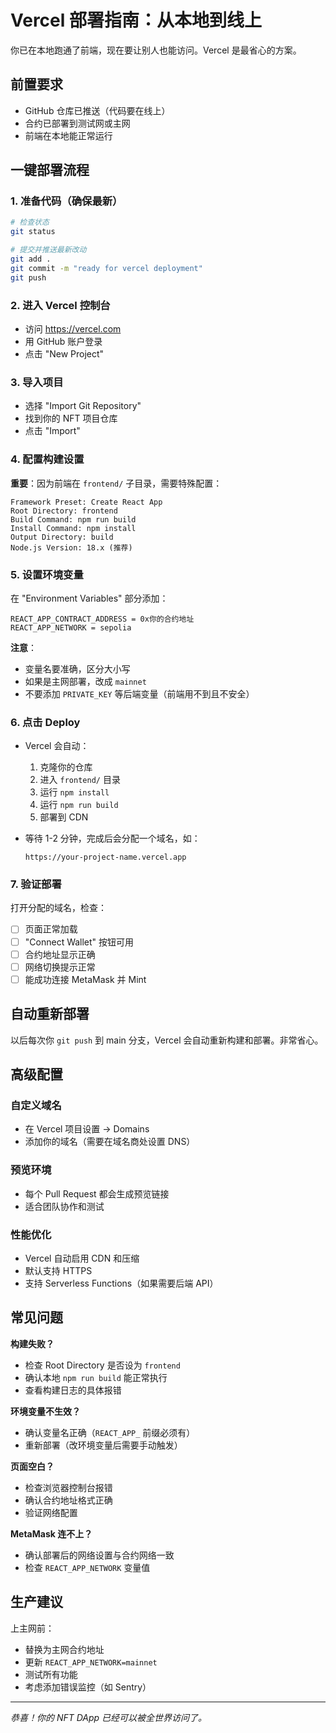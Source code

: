 # Vercel 部署指南：从本地到线上

你已在本地跑通了前端，现在要让别人也能访问。Vercel 是最省心的方案。

## 前置要求
- GitHub 仓库已推送（代码要在线上）
- 合约已部署到测试网或主网
- 前端在本地能正常运行

## 一键部署流程

### 1. 准备代码（确保最新）
```bash
# 检查状态
git status

# 提交并推送最新改动
git add .
git commit -m "ready for vercel deployment"
git push
```

### 2. 进入 Vercel 控制台
- 访问 https://vercel.com
- 用 GitHub 账户登录
- 点击 "New Project"

### 3. 导入项目
- 选择 "Import Git Repository"
- 找到你的 NFT 项目仓库
- 点击 "Import"

### 4. 配置构建设置
**重要**：因为前端在 `frontend/` 子目录，需要特殊配置：

```
Framework Preset: Create React App
Root Directory: frontend
Build Command: npm run build
Install Command: npm install  
Output Directory: build
Node.js Version: 18.x (推荐)
```

### 5. 设置环境变量
在 "Environment Variables" 部分添加：

```
REACT_APP_CONTRACT_ADDRESS = 0x你的合约地址
REACT_APP_NETWORK = sepolia
```

**注意**：
- 变量名要准确，区分大小写
- 如果是主网部署，改成 `mainnet`
- 不要添加 `PRIVATE_KEY` 等后端变量（前端用不到且不安全）

### 6. 点击 Deploy
- Vercel 会自动：
  1. 克隆你的仓库
  2. 进入 `frontend/` 目录
  3. 运行 `npm install`
  4. 运行 `npm run build`
  5. 部署到 CDN

- 等待 1-2 分钟，完成后会分配一个域名，如：
  ```
  https://your-project-name.vercel.app
  ```

### 7. 验证部署
打开分配的域名，检查：
- [ ] 页面正常加载
- [ ] "Connect Wallet" 按钮可用
- [ ] 合约地址显示正确
- [ ] 网络切换提示正常
- [ ] 能成功连接 MetaMask 并 Mint

## 自动重新部署

以后每次你 `git push` 到 main 分支，Vercel 会自动重新构建和部署。非常省心。

## 高级配置

### 自定义域名
- 在 Vercel 项目设置 → Domains
- 添加你的域名（需要在域名商处设置 DNS）

### 预览环境
- 每个 Pull Request 都会生成预览链接
- 适合团队协作和测试

### 性能优化
- Vercel 自动启用 CDN 和压缩
- 默认支持 HTTPS
- 支持 Serverless Functions（如果需要后端 API）

## 常见问题

**构建失败？**
- 检查 Root Directory 是否设为 `frontend`
- 确认本地 `npm run build` 能正常执行
- 查看构建日志的具体报错

**环境变量不生效？**
- 确认变量名正确（`REACT_APP_` 前缀必须有）
- 重新部署（改环境变量后需要手动触发）

**页面空白？**
- 检查浏览器控制台报错
- 确认合约地址格式正确
- 验证网络配置

**MetaMask 连不上？**
- 确认部署后的网络设置与合约网络一致
- 检查 `REACT_APP_NETWORK` 变量值

## 生产建议

上主网前：
- 替换为主网合约地址
- 更新 `REACT_APP_NETWORK=mainnet`
- 测试所有功能
- 考虑添加错误监控（如 Sentry）

---

*恭喜！你的 NFT DApp 已经可以被全世界访问了。*